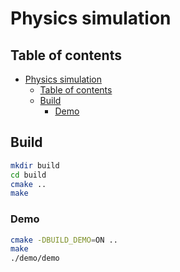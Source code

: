 # Physics simulation

## Table of contents

- [Physics simulation](#physics-simulation)
  - [Table of contents](#table-of-contents)
  - [Build](#build)
    - [Demo](#demo)

## Build

```sh
mkdir build
cd build
cmake ..
make
```

### Demo

```sh
cmake -DBUILD_DEMO=ON ..
make
./demo/demo
```

